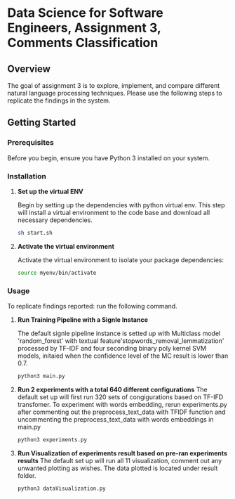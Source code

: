 # Data Science for Software Engineers, Assignment 3, Comments Classification

## Overview

The goal of assignment 3 is to explore, implement, and compare different natural language processing techniques. Please use the following steps to replicate the findings in the system. 

## Getting Started

### Prerequisites

Before you begin, ensure you have Python 3 installed on your system.

### Installation

1. **Set up the virtual ENV**

    Begin by setting up the dependencies with python virtual env. This step will install a virtual environment to the code base and download all necessary dependencies. 

    ```sh
    sh start.sh
    ```

2. **Activate the virtual environment**

    Activate the virtual environment to isolate your package dependencies:

    ```sh
    source myenv/bin/activate
    ```

### Usage

To replicate findings reported: run the following command. 
1. **Run Training Pipeline with a Signle Instance**

    The default signle pipeline instance is setted up with Multiclass model 'random_forest' with textual feature'stopwords_removal_lemmatization' processed by TF-IDF and four seconding binary poly kernel SVM models, initaied when the confidence level of the MC result is lower than 0.7. 

    ```sh
    python3 main.py
    ```
2. **Run 2 experiments with a total 640 different configurations**
    The default set up will first run 320 sets of congigurations based on TF-IFD transfomer. To experiment with words embedding, rerun experiments.py after commenting out the preprocess_text_data with TFIDF function and uncommenting the preprocess_text_data with words embeddings in main.py

    ```sh
    python3 experiments.py
    ```
3. **Run Visualization of experiments result based on pre-ran experiments results**
    The default set up will run all 11 visualization, comment out any unwanted plotting as wishes. The data plotted is located under result folder.  

    ```sh
    python3 dataVisualization.py
    ```